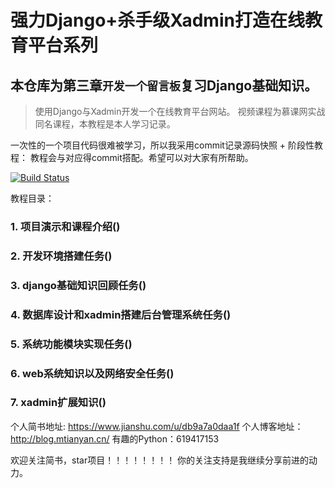 # 强力Django+杀手级Xadmin打造在线教育平台系列

## 本仓库为第三章`开发一个留言板`复习Django基础知识。

>使用Django与Xadmin开发一个在线教育平台网站。
>视频课程为慕课网实战同名课程，本教程是本人学习记录。

一次性的一个项目代码很难被学习，所以我采用commit记录源码快照 + 阶段性教程：
教程会与对应得commit搭配。希望可以对大家有所帮助。

[![Build Status](https://travis-ci.org/mtianyan/hexoBlog-Github.svg?branch=master)](https://travis-ci.org/mtianyan/hexoBlog-Github)

教程目录：

### 1. 项目演示和课程介绍()
### 2. 开发环境搭建任务()
### 3. django基础知识回顾任务()
### 4. 数据库设计和xadmin搭建后台管理系统任务()
### 5. 系统功能模块实现任务()
### 6. web系统知识以及网络安全任务()
### 7. xadmin扩展知识()

个人简书地址: https://www.jianshu.com/u/db9a7a0daa1f
个人博客地址：http://blog.mtianyan.cn/
有趣的Python：619417153

欢迎关注简书，star项目！！！！！！！！
你的关注支持是我继续分享前进的动力。